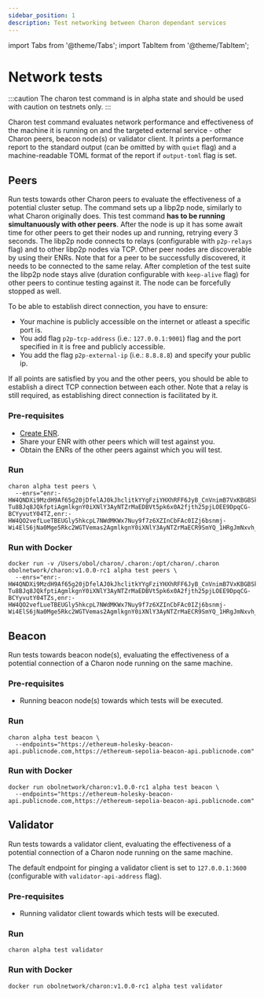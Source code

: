 ```yaml
---
sidebar_position: 1
description: Test networking between Charon dependant services
---
```


import Tabs from '@theme/Tabs';
import TabItem from '@theme/TabItem';

# Network tests

:::caution
The charon test command is in alpha state and should be used with caution on testnets only.
:::

Charon test command evaluates network performance and effectiveness of the machine it is running on and the targeted external service - other Charon peers, beacon node(s) or validator client. It prints a performance report to the standard output (can be omitted by with `quiet` flag) and a machine-readable TOML format of the report if `output-toml` flag is set.

## Peers

Run tests towards other Charon peers to evaluate the effectiveness of a potential cluster setup. The command sets up a libp2p node, similarly to what Charon originally does. This test command **has to be running simultanuously with other peers**. After the node is up it has some await time for other peers to get their nodes up and running, retrying every 3 seconds. The libp2p node connects to relays (configurable with `p2p-relays` flag) and to other libp2p nodes via TCP. Other peer nodes are discoverable by using their ENRs. Note that for a peer to be successfully discovered, it needs to be connected to the same relay. After completion of the test suite the libp2p node stays alive (duration configurable with `keep-alive` flag) for other peers to continue testing against it. The node can be forcefully stopped as well.

To be able to establish direct connection, you have to ensure:

- Your machine is publicly accessible on the internet or atleast a specific port is.
- You add flag `p2p-tcp-address` (i.e.: `127.0.0.1:9001`) flag and the port specified in it is free and publicly accessible.
- You add the flag `p2p-external-ip` (i.e.: `8.8.8.8`) and specify your public ip.

If all points are satisfied by you and the other peers, you should be able to establish a direct TCP connection between each other. Note that a relay is still required, as establishing direct connection is facilitated by it.

### Pre-requisites

- [Create ENR](http://localhost:3000/docs/next/charon/charon-cli-reference#creating-an-enr-for-charon).
- Share your ENR with other peers which will test against you.
- Obtain the ENRs of the other peers against which you will test.

### Run

```shell
charon alpha test peers \
  --enrs="enr:-HW4QNDXi9MzdH9Af65g20jDfelAJ0kJhclitkYYgFziYHXhRFF6JyB_CnVnimB7VxKBGBSkHbmy-Tu8BJq8JQkfptiAgmlkgnY0iXNlY3AyNTZrMaEDBVt5pk6x0A2fjth25pjLOEE9DpqCG-BCYyvutY04TZ,enr:-HW4QO2vefLueTBEUGly5hkcpL7NWdMKWx7Nuy9f7z6XZInCbFAc0IZj6bsnmj-Wi4ElS6jNa0Mge5Rkc2WGTVemas2AgmlkgnY0iXNlY3AyNTZrMaECR9SmYQ_1HRgJmNxvh_ER2Sxx78HgKKgKaOkCROYwaDY"
```

### Run with Docker

```shell
docker run -v /Users/obol/charon/.charon:/opt/charon/.charon obolnetwork/charon:v1.0.0-rc1 alpha test peers \
  --enrs="enr:-HW4QNDXi9MzdH9Af65g20jDfelAJ0kJhclitkYYgFziYHXhRFF6JyB_CnVnimB7VxKBGBSkHbmy-Tu8BJq8JQkfptiAgmlkgnY0iXNlY3AyNTZrMaEDBVt5pk6x0A2fjth25pjLOEE9DpqCG-BCYyvutY04TZs,enr:-HW4QO2vefLueTBEUGly5hkcpL7NWdMKWx7Nuy9f7z6XZInCbFAc0IZj6bsnmj-Wi4ElS6jNa0Mge5Rkc2WGTVemas2AgmlkgnY0iXNlY3AyNTZrMaECR9SmYQ_1HRgJmNxvh_ER2Sxx78HgKKgKaOkCROYwaDY"
```

## Beacon

Run tests towards beacon node(s), evaluating the effectiveness of a potential connection of a Charon node running on the same machine.

### Pre-requisites

- Running beacon node(s) towards which tests will be executed.

### Run

```shell
charon alpha test beacon \
  --endpoints="https://ethereum-holesky-beacon-api.publicnode.com,https://ethereum-sepolia-beacon-api.publicnode.com"
```

### Run with Docker

```shell
docker run obolnetwork/charon:v1.0.0-rc1 alpha test beacon \
  --endpoints="https://ethereum-holesky-beacon-api.publicnode.com,https://ethereum-sepolia-beacon-api.publicnode.com"
```

## Validator

Run tests towards a validator client, evaluating the effectiveness of a potential connection of a Charon node running on the same machine.

The default endpoint for pinging a validator client is set to `127.0.0.1:3600` (configurable with `validator-api-address` flag).

### Pre-requisites

- Running validator client towards which tests will be executed.

### Run

```shell
charon alpha test validator
```

### Run with Docker

```shell
docker run obolnetwork/charon:v1.0.0-rc1 alpha test validator
```
